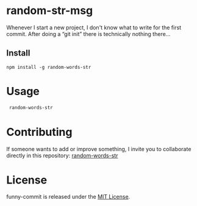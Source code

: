 # random-str-msg

Whenever I start a new project, I don't know what to write for the first commit. After doing a “git init” there is technically nothing there...

## Install

```npm
npm install -g random-words-str
```

# Usage

```bash
 random-words-str
```

# Contributing

If someone wants to add or improve something, I invite you to collaborate directly in this repository: [random-words-str](https://github.com/pepinadas/random-words-str)

# License

funny-commit is released under the [MIT License](https://opensource.org/licenses/MIT).